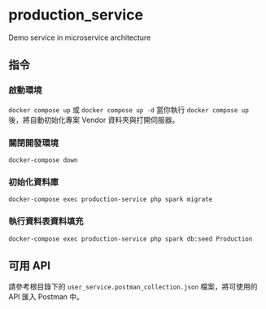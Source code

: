 # production_service

Demo service in microservice architecture

## 指令

### 啟動環境
`docker compose up` 或 `docker compose up -d`
當你執行 `docker compose up` 後，將自動初始化專案 Vendor 資料夾與打開伺服器。

### 關閉開發環境
`docker-compose down`

### 初始化資料庫
`docker-compose exec production-service php spark migrate`

### 執行資料表資料填充
`docker-compose exec production-service php spark db:seed Production`

## 可用 API
請參考根目錄下的 `user_service.postman_collection.json` 檔案，將可使用的 API 匯入 Postman 中。
